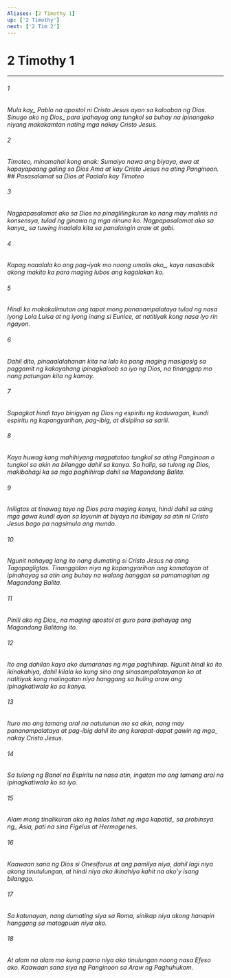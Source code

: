 ```yaml
---
Aliases: [2 Timothy 1]
up: ['2 Timothy']
next: ['2 Tim 2']
---
```

# 2 Timothy 1

***






















###### 1 










<i class="trans-change">Mula kay_ Pablo na apostol ni Cristo Jesus ayon sa kalooban ng Dios. <i class="trans-change">Sinugo ako ng Dios_ para ipahayag ang tungkol sa buhay na ipinangako niyang makakamtan nating mga nakay Cristo Jesus. 





















###### 2 










Timoteo, minamahal kong anak: Sumaiyo nawa ang biyaya, awa at kapayapaang galing sa Dios Ama at kay Cristo Jesus na ating Panginoon. ## Pasasalamat sa Dios at Paalala kay Timoteo 





















###### 3 










Nagpapasalamat ako sa Dios na pinaglilingkuran ko nang may malinis na konsensya, tulad ng ginawa ng mga ninuno ko. <i class="trans-change">Nagpapasalamat ako sa kanya_ sa tuwing inaalala kita sa panalangin araw at gabi. 





















###### 4 










Kapag naaalala ko ang pag-iyak mo <i class="trans-change">noong umalis ako_, kaya nasasabik akong makita ka para maging lubos ang kagalakan ko. 





















###### 5 










Hindi ko makakalimutan ang tapat mong pananampalataya tulad ng nasa iyong Lola Luisa at ng iyong inang si Eunice, at natitiyak kong nasa iyo rin ngayon. 





















###### 6 










Dahil dito, pinaaalalahanan kita na lalo ka pang maging masigasig sa paggamit ng kakayahang ipinagkaloob sa iyo ng Dios, na tinanggap mo nang patungan kita ng kamay. 





















###### 7 










Sapagkat hindi tayo binigyan ng Dios ng espiritu ng kaduwagan, kundi espiritu ng kapangyarihan, pag-ibig, at disiplina sa sarili. 





















###### 8 










Kaya huwag kang mahihiyang magpatotoo tungkol sa ating Panginoon o tungkol sa akin na bilanggo dahil sa kanya. Sa halip, sa tulong ng Dios, makibahagi ka sa mga paghihirap dahil sa Magandang Balita. 





















###### 9 










Iniligtas at tinawag tayo ng Dios para maging kanya, hindi dahil sa ating mga gawa kundi ayon sa layunin at biyaya na ibinigay sa atin ni Cristo Jesus bago pa nagsimula ang mundo. 





















###### 10 










Ngunit nahayag lang ito nang dumating si Cristo Jesus na ating Tagapagligtas. Tinanggalan niya ng kapangyarihan ang kamatayan at ipinahayag sa atin ang buhay na walang hanggan sa pamamagitan ng Magandang Balita. 





















###### 11 










Pinili ako <i class="trans-change">ng Dios_ na maging apostol at guro para ipahayag ang Magandang Balitang ito. 





















###### 12 










Ito ang dahilan kaya ako dumaranas ng mga paghihirap. Ngunit hindi ko ito ikinakahiya, dahil kilala ko kung sino ang sinasampalatayanan ko at natitiyak kong maiingatan niya hanggang sa huling araw ang ipinagkatiwala ko sa kanya. 





















###### 13 










Ituro mo ang tamang aral na natutunan mo sa akin, nang may pananampalataya at pag-ibig dahil ito ang karapat-dapat gawin ng <i class="trans-change">mga_ nakay Cristo Jesus. 





















###### 14 










Sa tulong ng Banal na Espiritu na nasa atin, ingatan mo ang tamang aral na ipinagkatiwala ko sa iyo. 





















###### 15 










Alam mong tinalikuran ako ng halos lahat <i class="trans-change">ng mga kapatid_ sa <i class="trans-change">probinsya ng_ Asia, pati na sina Figelus at Hermogenes. 





















###### 16 










Kaawaan sana ng Dios si Onesiforus at ang pamilya niya, dahil lagi niya akong tinutulungan, at hindi niya ako ikinahiya kahit na akoʼy isang bilanggo. 





















###### 17 










Sa katunayan, nang dumating siya sa Roma, sinikap niya akong hanapin hanggang sa matagpuan niya ako. 





















###### 18 










At alam na alam mo kung paano niya ako tinulungan noong nasa Efeso ako. Kaawaan sana siya ng Panginoon sa Araw ng Paghuhukom.
